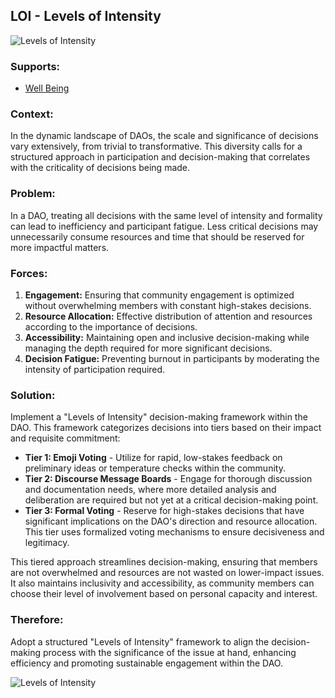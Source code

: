 ## LOI - Levels of Intensity

![Levels of Intensity](./output/illustrations/levels_of_intensity.png)

### Supports:
* [Well Being](./well_being.html)

### Context:
In the dynamic landscape of DAOs, the scale and significance of decisions vary extensively, from trivial to transformative. This diversity calls for a structured approach in participation and decision-making that correlates with the criticality of decisions being made.

### Problem:
In a DAO, treating all decisions with the same level of intensity and formality can lead to inefficiency and participant fatigue. Less critical decisions may unnecessarily consume resources and time that should be reserved for more impactful matters.

### Forces:
1. **Engagement:** Ensuring that community engagement is optimized without overwhelming members with constant high-stakes decisions.
2. **Resource Allocation:** Effective distribution of attention and resources according to the importance of decisions.
3. **Accessibility:** Maintaining open and inclusive decision-making while managing the depth required for more significant decisions.
4. **Decision Fatigue:** Preventing burnout in participants by moderating the intensity of participation required.

### Solution:
Implement a "Levels of Intensity" decision-making framework within the DAO. This framework categorizes decisions into tiers based on their impact and requisite commitment:

- **Tier 1: Emoji Voting** - Utilize for rapid, low-stakes feedback on preliminary ideas or temperature checks within the community.
- **Tier 2: Discourse Message Boards** - Engage for thorough discussion and documentation needs, where more detailed analysis and deliberation are required but not yet at a critical decision-making point.
- **Tier 3: Formal Voting** - Reserve for high-stakes decisions that have significant implications on the DAO's direction and resource allocation. This tier uses formalized voting mechanisms to ensure decisiveness and legitimacy.

This tiered approach streamlines decision-making, ensuring that members are not overwhelmed and resources are not wasted on lower-impact issues. It also maintains inclusivity and accessibility, as community members can choose their level of involvement based on personal capacity and interest.

### Therefore:
Adopt a structured "Levels of Intensity" framework to align the decision-making process with the significance of the issue at hand, enhancing efficiency and promoting sustainable engagement within the DAO.


![Levels of Intensity](./output/levels_of_intensity_specific_graph.png)
